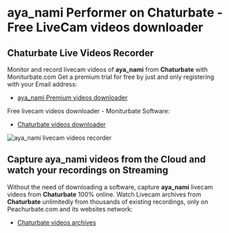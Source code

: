 # aya_nami Performer on Chaturbate - Free LiveCam videos downloader

## Chaturbate Live Videos Recorder

Monitor and record livecam videos of **aya_nami** from **Chaturbate** with Moniturbate.com
Get a premium trial for free by just and only registering with your Email address:
* [aya_nami Premium videos downloader](https://moniturbate.com/request-demo-licence-key.html)

Free livecam videos downloader - Moniturbate Software:
* [Chaturbate videos downloader](https://moniturbate.com/moniturbate-download-software.html)

![aya_nami livecam videos recorder](https://peachurnet.com/templates/moniturbate-software.png)


## Capture aya_nami videos from the Cloud and watch your recordings on Streaming

Without the need of downloading a software, capture **aya_nami** livecam videos from **Chaturbate** 100% online.
Watch Livecam archives from **Chaturbate** unlimitedly from thousands of existing recordings, only on Peachurbate.com and its websites network:
* [Chaturbate videos archives](https://peachurnet.com/)